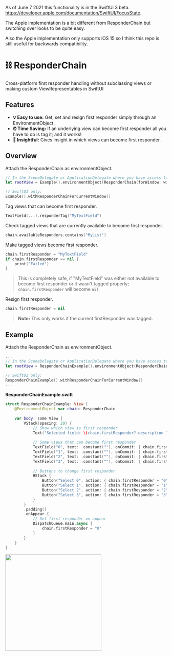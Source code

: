 As of June 7 2021 this functionality is in the SwiftUI 3 beta. https://developer.apple.com/documentation/SwiftUI/FocusState.

The Apple implementation is a bit different from ResponderChain but switching over looks to be quite easy.

Also the Apple implementation only supports iOS 15 so I think this repo is still useful for backwards compatibility.

# ⛓️ ResponderChain

Cross-platform first responder handling without subclassing views or making custom ViewRepresentables in SwiftUI

## Features

- **💡 Easy to use:** Get, set and resign first responder simply through an EnvironmentObject.
- **⏰ Time Saving:** If an underlying view can become first responder all you have to do is tag it; and it works!
- **👀 Insightful:** Gives insight in which views can become first responder.

## Overview

Attach the ResponderChain as environmentObject.

```swift
// In the SceneDelegate or ApplicationDelegate where you have access to the window:
let rootView = Example().environmentObject(ResponderChain(forWindow: window))

// SwiftUI only:
Example().withResponderChainForCurrentWindow()
```

Tag views that can become first responder.

```swift
TextField(...).responderTag("MyTextField")
```

Check tagged views that are currently available to become first responder.

```swift
chain.availableResponders.contains("MyList")
```

Make tagged views become first responder.

```swift
chain.firstResponder = "MyTextField"
if chain.firstResponder == nil {
    print("Failed")
}
```
> This is completely safe, if "MyTextField" was either not available to become first responder or it wasn't tagged properly; `chain.firstResponder` will become `nil`



Resign first responder.

```swift
chain.firstResponder = nil
```
> **Note:** This only works if the current firstResponder was tagged.

## Example

Attach the ResponderChain as environmentObject.

```swift
...
// In the SceneDelegate or ApplicationDelegate where you have access to the window:
let rootView = ResponderChainExample().environmentObject(ResponderChain(forWindow: window))

// SwiftUI only:
ResponderChainExample().withResponderChainForCurrentWindow()
...
```

**ResponderChainExample.swift**
```swift
struct ResponderChainExample: View {
    @EnvironmentObject var chain: ResponderChain
    
    var body: some View {
        VStack(spacing: 20) {
            // Show which view is first responder
            Text("Selected field: \(chain.firstResponder?.description ?? "Nothing selected")")
            
            // Some views that can become first responder
            TextField("0", text: .constant(""), onCommit: { chain.firstResponder = "1" }).responderTag("0")
            TextField("1", text: .constant(""), onCommit: { chain.firstResponder = "2" }).responderTag("1")
            TextField("2", text: .constant(""), onCommit: { chain.firstResponder = "3" }).responderTag("2")
            TextField("3", text: .constant(""), onCommit: { chain.firstResponder = nil }).responderTag("3")
            
            // Buttons to change first responder
            HStack {
                Button("Select 0", action: { chain.firstResponder = "0" })
                Button("Select 1", action: { chain.firstResponder = "1" })
                Button("Select 2", action: { chain.firstResponder = "2" })
                Button("Select 3", action: { chain.firstResponder = "3" })
            }
        }
        .padding()
        .onAppear {
            // Set first responder on appear
            DispatchQueue.main.async {
                chain.firstResponder = "0"
            }
        }
    }
}
```

<img src="ChainResponder.gif" width="300">
